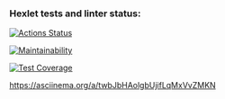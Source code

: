 ### Hexlet tests and linter status:
[![Actions Status](https://github.com/ik0stin/frontend-project-lvl2/workflows/hexlet-check/badge.svg)](https://github.com/ik0stin/frontend-project-lvl2/actions)

[![Maintainability](https://api.codeclimate.com/v1/badges/baefe71913abc413cd73/maintainability)](https://codeclimate.com/github.com/ik0stin/frontend-project-lvl2)

[![Test Coverage](https://api.codeclimate.com/v1/badges/baefe71913abc413cd73/test_coverage)](https://codeclimate.com/github/ik0stin/frontend-project-lvl2/test_coverage)


https://asciinema.org/a/twbJbHAolgbUjifLqMxVvZMKN